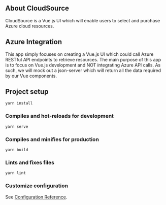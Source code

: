 ## About CloudSource
CloudSource is a Vue.js UI which will enable users to select and purchase Azure cloud resources.

## Azure Integration
This app simply focuses on creating a Vue.js UI which could call Azure RESTful API endpoints to retrieve resources. The main purpose of this app is to focus on Vue.js development and NOT integrating Azure API calls. As such, we will mock out a json-server which will return all the data required by our Vue components.

## Project setup
```
yarn install
```

### Compiles and hot-reloads for development
```
yarn serve
```

### Compiles and minifies for production
```
yarn build
```

### Lints and fixes files
```
yarn lint
```

### Customize configuration
See [Configuration Reference](https://cli.vuejs.org/config/).
